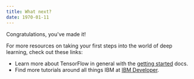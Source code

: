 ```yaml
---
title: What next?
date: 1970-01-11
---
```


Congratulations, you've made it!

For more resources on taking your first steps into the world of deep learning, check out these links:
* Learn more about TensorFlow in general with the [getting started](http://tensorflow.org/get_started) docs.
* Find more tutorials around all things IBM at [IBM Developer](https://developer.ibm.com/).
